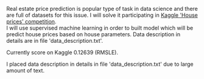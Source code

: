 Real estate price prediction is popular type of task in data science and there are full of datasets for this issue.
I will solve it participating in [Kaggle 'House prices' competition](https://www.kaggle.com/c/house-prices-advanced-regression-techniques). <br>
I will use supervised machine learning in order to built model which will be predict house prices based on house parameters.
Data description in details are in file 'data_description.txt'.

Currently score on Kaggle 0.12639 (RMSLE). <br>


 I placed data description in details in file 'data_description.txt' due to large amount of text.

